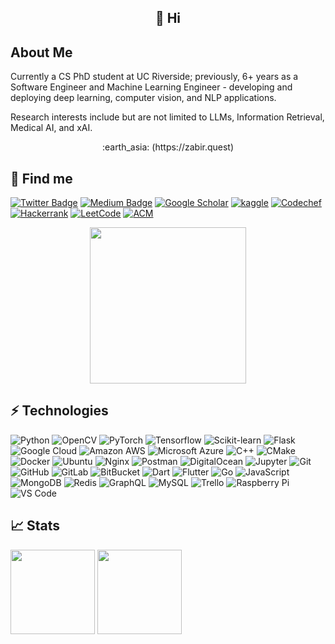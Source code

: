 <h2 align="center">👋 Hi</h2>

<!---
<div align="center">
<img hight="300" width="700" alt="GIF" align="center" src="https://github.com/zabir-nabil/zabir-nabil/blob/master/assets/moss.gif">
</div>
-->

## About Me

Currently a CS PhD student at UC Riverside; previously, 6+ years as a Software Engineer and Machine Learning Engineer - developing and deploying deep learning, computer vision, and NLP applications.


Research interests include but are not limited to LLMs, Information Retrieval, Medical AI, and xAI.
<div align="center">
 :earth_asia: (https://zabir.quest)
</div>


## :mag_right: Find me



[![Twitter Badge](https://img.shields.io/badge/Twitter-1DA1F2?style=for-the-badge&logo=twitter&logoColor=white)](https://twitter.com/PseudoEmpirical)
[![Medium Badge](https://img.shields.io/static/v1?style=flat-square&message=Medium&color=000000&logo=Medium&logoColor=FFFFFF&link=https://medium.com/@furcifer/&label=@furcifer)](https://medium.com/@furcifer)
[![Google Scholar](https://img.shields.io/static/v1?style=flat-square&message=Google+Scholar&color=4285F4&logo=Google+Scholar&logoColor=FFFFFF&link=https://scholar.google.se/citations?pli=1&user=Fd1-G4YAAAAJ&label=zabir)](https://scholar.google.se/citations?pli=1&user=Fd1-G4YAAAAJ)
[![kaggle](https://img.shields.io/static/v1?style=flat-square&message=Kaggle&color=4285F4&logo=Google+Scholar&logoColor=FFFFFF&link=https://www.kaggle.com/furcifer&label=furcifer)](https://www.kaggle.com/furcifer)
[![Codechef](https://img.shields.io/static/v1?style=flat-square&message=CodeChef&color=5B4638&logo=CodeChef&logoColor=FFFFFF&link=https://www.codechef.com/users/nabil1997&label=nabil1997)](https://www.codechef.com/users/nabil1997)
[![Hackerrank](https://img.shields.io/static/v1?style=flat-square&message=HackerRank&color=222222&logo=HackerRank&logoColor=00EA64&label=Furcifer&link=https://www.hackerrank.com/Furcifer?hr_r=1)](https://www.hackerrank.com/Furcifer?hr_r=1)
[![LeetCode](https://img.shields.io/static/v1?style=flat-square&message=LeetCode&color=222222&logo=LeetCode&logoColor=FFA116&label=zabiralnabil&link=https://leetcode.com/zabiralnabil/)](https://leetcode.com/zabiralnabil/)
[![ACM](https://img.shields.io/static/v1?style=flat-square&message=ACM&color=0085CA&logo=ACM&logoColor=FFFFFF&label=zabir&link=https://icpc.global/ICPCID/BIKBO2UHPKON)](https://icpc.global/ICPCID/BIKBO2UHPKON)


<div align="center">

<div align="center">
<a href="https://stackoverflow.com/users/4622046/zabir-al-nazi?tab=profile"><img src="https://github-readme-stackoverflow.vercel.app/?userID=4622046&theme=dark" height="250"></a>

</div>

</div>

## ⚡ Technologies


![Python](https://img.shields.io/badge/-Python-black?style=flat-square&logo=Python)
![OpenCV](https://img.shields.io/badge/opencv-%23white.svg?style=flat-square&logo=opencv&logoColor=white)
![PyTorch](https://img.shields.io/badge/PyTorch-%23EE4C2C.svg?style=flat-square&logo=PyTorch&logoColor=white)
![Tensorflow](https://img.shields.io/badge/TensorFlow-%23FF6F00.svg?style=flat-square&logo=TensorFlow&logoColor=white)
![Scikit-learn](https://img.shields.io/badge/scikit_learn-F7931E?style=flat-square&logo=scikit-learn&logoColor=white)
![Flask](https://img.shields.io/badge/flask-%23000.svg?style=flat-square&logo=flask&logoColor=white)
![Google Cloud](https://img.shields.io/badge/Google%20Cloud-black?style=flat-square&logo=google-cloud)
![Amazon AWS](https://img.shields.io/badge/Amazon%20AWS-232F3E?style=flat-square&logo=amazon-aws)
![Microsoft Azure](https://img.shields.io/badge/Microsoft%20Azure-232F7E?style=flat-square&logo=microsoft-azure)
![C++](https://img.shields.io/badge/-C++-00599C?style=flat-square&logo=c)
![CMake](https://img.shields.io/badge/CMake-%23008FBA.svg?style=flat-square&logo=cmake&logoColor=white)
![Docker](https://img.shields.io/badge/-Docker-black?style=flat-square&logo=docker)
![Ubuntu](https://img.shields.io/badge/Ubuntu-E95420?style=flat-square&logo=ubuntu&logoColor=white)
![Nginx](https://img.shields.io/badge/nginx-%23009639.svg?style=flat-square&logo=nginx&logoColor=white)
![Postman](https://img.shields.io/badge/Postman-FF6C37?style=flat-square&logo=postman&logoColor=red)
![DigitalOcean](https://img.shields.io/badge/-Digital%20Ocean-darkblue?style=flat-square&logo=digitalocean)
![Jupyter](https://img.shields.io/badge/Jupyter-%23F37626.svg?style=flat-square&logo=Jupyter&logoColor=white)
![Git](https://img.shields.io/badge/-Git-black?style=flat-square&logo=git)
![GitHub](https://img.shields.io/badge/-GitHub-181717?style=flat-square&logo=github)
![GitLab](https://img.shields.io/badge/-GitLab-FCA121?style=flat-square&logo=gitlab)
![BitBucket](https://img.shields.io/badge/-BitBucket-darkblue?style=flat-square&logo=bitbucket)
![Dart](https://img.shields.io/badge/dart-%230175C2.svg?style=flat-square&logo=dart&logoColor=white)
![Flutter](https://img.shields.io/badge/Flutter-%2302569B.svg?style=flat-square&logo=Flutter&logoColor=white)
![Go](https://img.shields.io/badge/go-%2300ADD8.svg?style=flat-square&logo=go&logoColor=white)
![JavaScript](https://img.shields.io/badge/-JavaScript-black?style=flat-square&logo=javascript)
![MongoDB](https://img.shields.io/badge/-MongoDB-black?style=flat-square&logo=mongodb)
![Redis](https://img.shields.io/badge/-Redis-black?style=flat-square&logo=Redis)
![GraphQL](https://img.shields.io/badge/-GraphQL-E10098?style=flat-square&logo=graphql)
![MySQL](https://img.shields.io/badge/-MySQL-black?style=flat-square&logo=mysql)
![Trello](https://img.shields.io/badge/Trello-%23026AA7.svg?style=flat-square&logo=Trello&logoColor=white)
![Raspberry Pi](https://img.shields.io/badge/-Raspberry%20Pi-C51A4A?style=flat-square&logo=Raspberry-Pi)
![VS Code](https://img.shields.io/badge/VisualStudioCode-0078d7.svg?style=flat-square&logo=visual-studio-code&logoColor=white)


## :chart_with_upwards_trend: Stats

<img src="https://img.shields.io/badge/dynamic/json?logo=github&label=GitHub%20Stars&style=for-the-badge&query=%24.stars&url=https://api.github-star-counter.workers.dev/user/zabir-nabil" width="135">

<img src="https://img.shields.io/badge/dynamic/json?logo=github&label=GitHub%20Forks&style=for-the-badge&query=%24.forks&url=https://api.github-star-counter.workers.dev/user/zabir-nabil" width="135">


<br>
